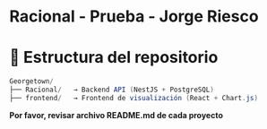 # Racional - Prueba - Jorge Riesco


# 📁 Estructura del repositorio


```java
Georgetown/
├── Racional/   → Backend API (NestJS + PostgreSQL)
├── frontend/   → Frontend de visualización (React + Chart.js)
```

**Por favor, revisar archivo README.md de cada proyecto**
